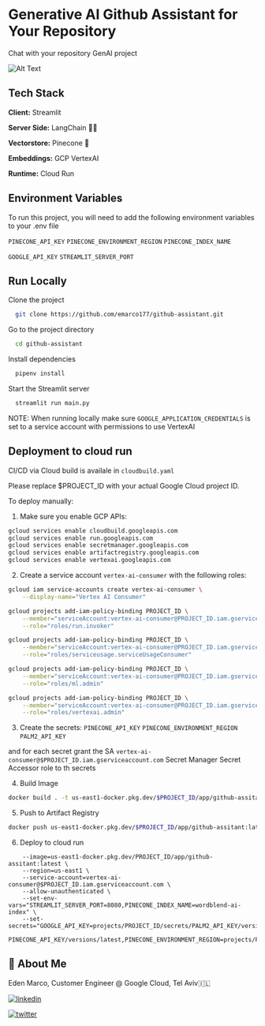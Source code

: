 
# Generative AI Github Assistant for Your Repository

Chat with your repository GenAI project

![Alt Text](https://github.com/g-emarco/github-assistant/blob/main/static/demo21.gif)


## Tech Stack


**Client:** Streamlit

**Server Side:** LangChain  🦜🔗


**Vectorstore:** Pinecone 🌲

**Embeddings:** GCP VertexAI  

**Runtime:** Cloud Run  

## Environment Variables

To run this project, you will need to add the following environment variables to your .env file

`PINECONE_API_KEY`
`PINECONE_ENVIRONMENT_REGION` `PINECONE_INDEX_NAME`


`GOOGLE_API_KEY`
`STREAMLIT_SERVER_PORT`


## Run Locally


Clone the project

```bash
  git clone https://github.com/emarco177/github-assistant.git
```

Go to the project directory

```bash
  cd github-assistant
```

Install dependencies

```bash
  pipenv install
```

Start the Streamlit server

```bash
  streamlit run main.py
```

NOTE: When running locally make sure `GOOGLE_APPLICATION_CREDENTIALS` is set to a service account with permissions to use VertexAI


## Deployment to cloud run

CI/CD via Cloud build is availale in ```cloudbuild.yaml```

Please replace $PROJECT_ID with your actual Google Cloud project ID.

To deploy manually:

1. Make sure you enable GCP APIs:

```bash
gcloud services enable cloudbuild.googleapis.com
gcloud services enable run.googleapis.com
gcloud services enable secretmanager.googleapis.com
gcloud services enable artifactregistry.googleapis.com
gcloud services enable vertexai.googleapis.com

```

2. Create a service account `vertex-ai-consumer` with the following roles:




```bash
gcloud iam service-accounts create vertex-ai-consumer \
    --display-name="Vertex AI Consumer"

gcloud projects add-iam-policy-binding PROJECT_ID \
    --member="serviceAccount:vertex-ai-consumer@PROJECT_ID.iam.gserviceaccount.com" \
    --role="roles/run.invoker"

gcloud projects add-iam-policy-binding PROJECT_ID \
    --member="serviceAccount:vertex-ai-consumer@PROJECT_ID.iam.gserviceaccount.com" \
    --role="roles/serviceusage.serviceUsageConsumer"

gcloud projects add-iam-policy-binding PROJECT_ID \
    --member="serviceAccount:vertex-ai-consumer@PROJECT_ID.iam.gserviceaccount.com" \
    --role="roles/ml.admin"

gcloud projects add-iam-policy-binding PROJECT_ID \
    --member="serviceAccount:vertex-ai-consumer@PROJECT_ID.iam.gserviceaccount.com" \
    --role="roles/vertexai.admin"

```

3. Create the secrets:
`PINECONE_API_KEY`
`PINECONE_ENVIRONMENT_REGION`
`PALM2_API_KEY`

and for each secret grant the SA `vertex-ai-consumer@$PROJECT_ID.iam.gserviceaccount.com` Secret Manager Secret Accessor
role to th secrets

4. Build Image
```bash
docker build . -t us-east1-docker.pkg.dev/$PROJECT_ID/app/github-assitant:latest
```

5. Push to Artifact Registry
```bash
docker push us-east1-docker.pkg.dev/$PROJECT_ID/app/github-assitant:latest
```

6. Deploy to cloud run
```gcloud run deploy $PROJECT_ID \
    --image=us-east1-docker.pkg.dev/PROJECT_ID/app/github-assitant:latest \
    --region=us-east1 \
    --service-account=vertex-ai-consumer@$PROJECT_ID.iam.gserviceaccount.com \
    --allow-unauthenticated \
    --set-env-vars="STREAMLIT_SERVER_PORT=8080,PINECONE_INDEX_NAME=wordblend-ai-index" \
    --set-secrets="GOOGLE_API_KEY=projects/PROJECT_ID/secrets/PALM2_API_KEY/versions/latest,PINECONE_API_KEY=projects/PROJECT_ID/secrets/ 
    PINECONE_API_KEY/versions/latest,PINECONE_ENVIRONMENT_REGION=projects/PROJECT_ID/secrets/PINECONE_ENVIRONMENT_REGION/versions/latest"
```



## 🚀 About Me
Eden Marco, Customer Engineer @ Google Cloud, Tel Aviv🇮🇱

[![linkedin](https://img.shields.io/badge/linkedin-0A66C2?style=for-the-badge&logo=linkedin&logoColor=white)](https://www.linkedin.com/in/eden-marco/) 

[![twitter](https://img.shields.io/badge/twitter-1DA1F2?style=for-the-badge&logo=twitter&logoColor=white)](https://twitter.com/EdenEmarco177)

